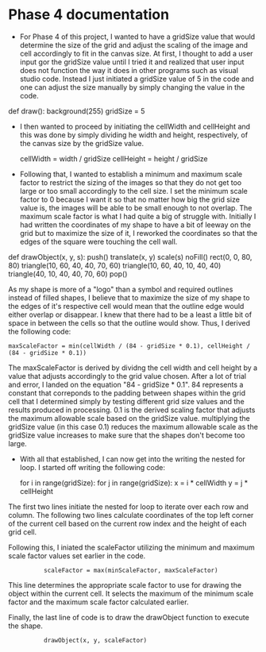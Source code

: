 # Phase 4 documentation
- For Phase 4 of this project, I wanted to have a gridSize value that would determine the size of the grid and adjust the scaling of the image and cell accordingly to fit in the canvas size. At first, I thought to add a user input gor the gridSize value until I tried it and realized that user input does not  function the way it does in other programs such as visual studio code. Instead I just initiated a gridSize value of 5 in the code and one can adjust the size manually by simply changing the value in the code.

def draw():
    background(255)
    gridSize = 5

- I then wanted to proceed by initiating the cellWidth and cellHeight and this was done by simply dividing he width and height, respectively, of the canvas size by the gridSize value.

    cellWidth = width / gridSize
    cellHeight = height / gridSize

- Following that, I wanted to establish a minimum and maximum scale factor to restrict the sizing of the images so that they do not get too large or too small accordingly to the cell size. I set the minimum scale factor to 0 because I want it so that no matter how big the grid size value is, the images will be able to be small enough to not overlap. The maximum scale factor is what I had quite a big of struggle with. Initially I had written the coordinates of my shape to have a bit of leeway on the grid but to maximize the size of it, I reworked the coordinates so that the edges of the square were touching the cell wall.

def drawObject(x, y, s):
    push()
    translate(x, y)
    scale(s)
    noFill()
    rect(0, 0, 80, 80)
    triangle(10, 60, 40, 40, 70, 60)
    triangle(10, 60, 40, 10, 40, 40)
    triangle(40, 10, 40, 40, 70, 60)
    pop()

As my shape is more of a "logo" than a symbol and required outlines instead of filled shapes, I believe that to maximize the size of my shape to the edges of it's respective cell would mean that the outline edge would either overlap or disappear. I knew that there had to be a least a little bit of space in between the cells so that the outline would show. Thus, I derived the following code:

    maxScaleFactor = min(cellWidth / (84 - gridSize * 0.1), cellHeight / (84 - gridSize * 0.1))

The maxScaleFactor is derived by dividng the cell width and cell height by a value that adjusts accordingly to the grid value chosen. After a lot of trial and error, I landed on the equation "84 - gridSize * 0.1". 84 represents a constant that correponds to the padding between shapes within the grid cell that I determined simply by testing different grid size values and the results produced in processing. 0.1 is the derived scaling factor that adjusts the maximum allowable scale based on the gridSize value. multiplying the gridSize value (in this case 0.1) reduces the maximum allowable scale as the gridSize value increases to make sure that the shapes don't become too large.

- With all that established, I can now get into the writing the nested for loop. I started off writing the following code:

    for i in range(gridSize):
        for j in range(gridSize):
            x = i * cellWidth
              y = j * cellHeight

The first two lines initiate the nested for loop to iterate over each row and column. The following two lines calculate coordinates of the top left corner of the current cell based on the current row index and the height of each grid cell.

Following this, I iniated the scaleFactor utilizing the minimum and maximum scale factor values set earlier in the code.

              scaleFactor = max(minScaleFactor, maxScaleFactor)

This line determines the appropriate scale factor to use for drawing the object within the current cell. It selects the maximum of the minimum scale factor and the maximum scale factor calculated earlier.

Finally, the last line of code is to draw the drawObject function to execute the shape.

              drawObject(x, y, scaleFactor)

